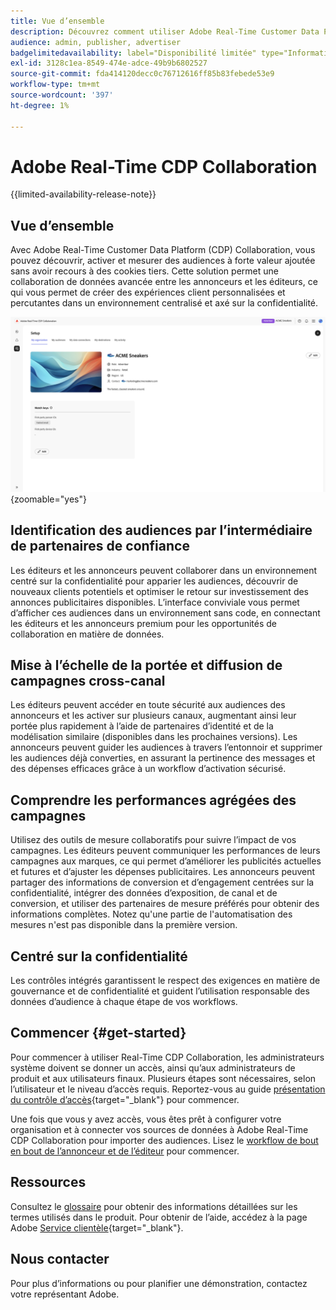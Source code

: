 ```yaml
---
title: Vue d’ensemble
description: Découvrez comment utiliser Adobe Real-Time Customer Data Platform (CDP) Collaboration pour découvrir, activer et mesurer des audiences à forte valeur ajoutée sans faire appel à des cookies tiers.
audience: admin, publisher, advertiser
badgelimitedavailability: label="Disponibilité limitée" type="Informative" url="https://helpx.adobe.com/legal/product-descriptions/real-time-customer-data-platform-collaboration.html newtab=true"
exl-id: 3128c1ea-8549-474e-adce-49b9b6802527
source-git-commit: fda414120decc0c76712616ff85b83febede53e9
workflow-type: tm+mt
source-wordcount: '397'
ht-degree: 1%

---
```


# Adobe Real-Time CDP Collaboration

{{limited-availability-release-note}}

## Vue d’ensemble

Avec Adobe Real-Time Customer Data Platform (CDP) Collaboration, vous pouvez découvrir, activer et mesurer des audiences à forte valeur ajoutée sans avoir recours à des cookies tiers. Cette solution permet une collaboration de données avancée entre les annonceurs et les éditeurs, ce qui vous permet de créer des expériences client personnalisées et percutantes dans un environnement centralisé et axé sur la confidentialité.

![Page de configuration de Real-Time CDP Collaboration, affichant une organisation.](/help/assets/overview/set-up.png){zoomable="yes"}

## Identification des audiences par l’intermédiaire de partenaires de confiance

Les éditeurs et les annonceurs peuvent collaborer dans un environnement centré sur la confidentialité pour apparier les audiences, découvrir de nouveaux clients potentiels et optimiser le retour sur investissement des annonces publicitaires disponibles. L’interface conviviale vous permet d’afficher ces audiences dans un environnement sans code, en connectant les éditeurs et les annonceurs premium pour les opportunités de collaboration en matière de données.

## Mise à l’échelle de la portée et diffusion de campagnes cross-canal

Les éditeurs peuvent accéder en toute sécurité aux audiences des annonceurs et les activer sur plusieurs canaux, augmentant ainsi leur portée plus rapidement à l’aide de partenaires d’identité et de la modélisation similaire (disponibles dans les prochaines versions). Les annonceurs peuvent guider les audiences à travers l’entonnoir et supprimer les audiences déjà converties, en assurant la pertinence des messages et des dépenses efficaces grâce à un workflow d’activation sécurisé.

## Comprendre les performances agrégées des campagnes

Utilisez des outils de mesure collaboratifs pour suivre l’impact de vos campagnes. Les éditeurs peuvent communiquer les performances de leurs campagnes aux marques, ce qui permet d’améliorer les publicités actuelles et futures et d’ajuster les dépenses publicitaires. Les annonceurs peuvent partager des informations de conversion et d’engagement centrées sur la confidentialité, intégrer des données d’exposition, de canal et de conversion, et utiliser des partenaires de mesure préférés pour obtenir des informations complètes. Notez qu&#39;une partie de l&#39;automatisation des mesures n&#39;est pas disponible dans la première version.

## Centré sur la confidentialité

Les contrôles intégrés garantissent le respect des exigences en matière de gouvernance et de confidentialité et guident l’utilisation responsable des données d’audience à chaque étape de vos workflows.

## Commencer {#get-started}

Pour commencer à utiliser Real-Time CDP Collaboration, les administrateurs système doivent se donner un accès, ainsi qu’aux administrateurs de produit et aux utilisateurs finaux. Plusieurs étapes sont nécessaires, selon l’utilisateur et le niveau d’accès requis. Reportez-vous au guide [présentation du contrôle d’accès](/help/guide/permissions/overview.md){target="_blank"} pour commencer.

Une fois que vous y avez accès, vous êtes prêt à configurer votre organisation et à connecter vos sources de données à Adobe Real-Time CDP Collaboration pour importer des audiences. Lisez le [workflow de bout en bout de l’annonceur et de l’éditeur](/help/guide/end-to-end-workflow.md) pour commencer.

<!-- Utilize the collaboration tools to compare and manage audiences effectively. Leverage real-time insights to inform your marketing strategies and deliver personalized customer experiences.  -->

## Ressources

Consultez le [glossaire](/help/guide/glossary.md) pour obtenir des informations détaillées sur les termes utilisés dans le produit. Pour obtenir de l’aide, accédez à la page Adobe [Service clientèle](https://experienceleague.adobe.com/home?lang=en&amp;support-tab=open-ticket#support){target="_blank"}.

## Nous contacter

Pour plus d’informations ou pour planifier une démonstration, contactez votre représentant Adobe.
